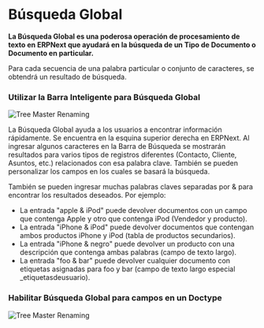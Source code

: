 <!-- add-breadcrumbs -->
# Búsqueda Global

**La Búsqueda Global es una poderosa operación de procesamiento de texto en ERPNext que ayudará en la búsqueda de un Tipo de Documento o Documento en particular.**

Para cada secuencia de una palabra particular o conjunto de caracteres, se obtendrá un resultado de búsqueda.

### Utilizar la Barra Inteligente para Búsqueda Global

![Tree Master Renaming](/docs/assets/img/using-erpnext/using-global-search-2.gif)

La Búsqueda Global ayuda a los usuarios a encontrar información rápidamente. Se encuentra en la esquina superior derecha en ERPNext. Al ingresar algunos caracteres en la Barra de Búsqueda se mostrarán resultados para varios tipos de registros diferentes (Contacto, Cliente, Asuntos, etc.) relacionados con esa palabra clave. También se pueden personalizar los campos en los cuales se basará la búsqueda. 

También se pueden ingresar muchas palabras claves separadas por & para encontrar los resultados deseados. Por ejemplo: 

- La entrada "apple & iPod" puede devolver documentos con un campo que contenga Apple y otro que contenga iPod (Vendedor y producto).
- La entrada "iPhone & iPod" puede devolver documentos que contengan ambos productos iPhone y iPod (tabla de productos secundarios).
- La entrada "iPhone & negro" puede devolver un producto con una descripción que contenga ambas palabras (campo de texto largo).
- La entrada "foo & bar" puede devolver cualquier documento con etiquetas asignadas para foo y bar (campo de texto largo especial _etiquetasdeusuario).

### Habilitar Búsqueda Global para campos en un Doctype

![Tree Master Renaming](/docs/assets/img/using-erpnext/using-global-search-1.gif)

